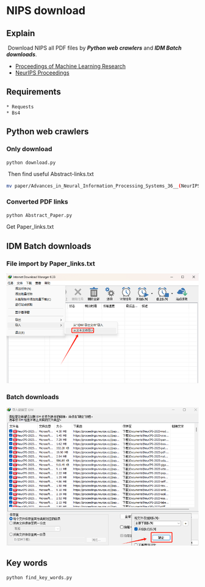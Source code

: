 # NIPS  download 

## Explain 

​	Download NIPS all PDF files by ***Python web crawlers*** and  ***IDM Batch downloads***.

* [Proceedings of Machine Learning Research](https://proceedings.mlr.press/)
* [NeurIPS Proceedings](https://proceedings.neurips.cc//)

## Requirements

	* Requests
	* Bs4



## Python web crawlers

### Only download ###

```bash
python download.py
```

​	Then find useful Abstract-links.txt 

```bash
mv paper/Advances_in_Neural_Information_Processing_Systems_36__(NeurIPS_2023)/links.txt ../..
```

### Converted PDF links ###

```bash
python Abstract_Paper.py
```

Get Paper_links.txt



## IDM Batch downloads

### File import by Paper_links.txt

![File import by Paper_links](./images/File_import_by_paper_links.jpg)

### Batch downloads

![Batch downloads](./images/Batch_download.jpg)

## Key words
```bash
python find_key_words.py
```
